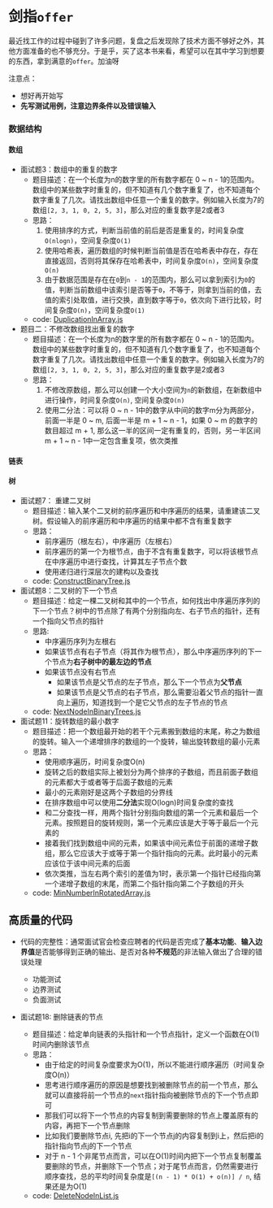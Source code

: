 # 剑指`offer`

最近找工作的过程中碰到了许多问题，复盘之后发现除了技术方面不够好之外，其他方面准备的也不够充分。于是乎，买了这本书来看，希望可以在其中学习到想要的东西，拿到满意的`offer`。加油呀

注意点： 
- 想好再开始写
- **先写测试用例，注意边界条件以及错误输入**

### 数据结构

#### 数组
- 面试题3：数组中的重复的数字
    - 题目描述：在一个长度为n的数字里的所有数字都在 0 ~ n - 1的范围内。数组中的某些数字时重复的，但不知道有几个数字重复了，也不知道每个数字重复了几次。请找出数组中任意一个重复的数字。例如输入长度为7的数组`[2, 3, 1, 0, 2, 5, 3]`，那么对应的重复数字是2或者3
    - 思路：
        1. 使用排序的方式，判断当前值的前后是否是重复的，时间复杂度`O(nlogn)`，空间复杂度`O(1)`
        2. 使用哈希表，遍历数组的时候判断当前值是否在哈希表中存在，存在直接返回，否则将其保存在哈希表中，时间复杂度`O(n)`，空间复杂度`O(n)`
        3. 由于数据范围是存在在`0`到`n - 1`的范围内，那么可以拿到索引为`0`的值，判断当前数组中该索引是否等于`0`，不等于，则拿到当前的值，去值的索引处取值，进行交换，直到数字等于`0`，依次向下进行比较，时间复杂度`O(n)`，空间复杂度`O(1)`
    - code: [DuplicationInArray.js](DuplicationInArray.js)
- 题目二：不修改数组找出重复的数字
    - 题目描述：在一个长度为n的数字里的所有数字都在 0 ~ n - 1的范围内。数组中的某些数字时重复的，但不知道有几个数字重复了，也不知道每个数字重复了几次。请找出数组中任意一个重复的数字。例如输入长度为7的数组`[2, 3, 1, 0, 2, 5, 3]`，那么对应的重复数字是2或者3
    - 思路：
        1. 不修改原数组，那么可以创建一个大小空间为`n`的新数组，在新数组中进行操作，时间复杂度`O(n)`, 空间复杂度`O(n)`
        2. 使用二分法：可以将 0 ~ n - 1中的数字从中间的数字m分为两部分，前面一半是 0 ~ m, 后面一半是 m + 1 ~ n - 1，如果 0 ~ m 的数字的数目超过 m + 1, 那么这一半的区间一定有重复的，否则，另一半区间 m + 1 ~ n - 1中一定包含重复项，依次类推 

#### 链表

#### 树
- 面试题7： 重建二叉树
    - 题目描述：输入某个二叉树的前序遍历和中序遍历的结果，请重建该二叉树。假设输入的前序遍历和中序遍历的结果中都不含有重复数字
    - 思路：
        - 前序遍历（根左右），中序遍历（左根右）
        - 前序遍历的第一个为根节点，由于不含有重复数字，可以将该根节点在中序遍历中进行查找，计算其左子节点个数
        - 使用递归进行深层次的建构以及查找
    - code: [ConstructBinaryTree.js](ConstructBinaryTree.js)
- 面试题8：二叉树的下一个节点
    - 题目描述：给定一棵二叉树和其中的一个节点，如何找出中序遍历序列的下一个节点？树中的节点除了有两个分别指向左、右子节点的指针，还有一个指向父节点的指针
    - 思路:
        - 中序遍历序列为左根右
        - 如果该节点有右子节点（将其作为根节点），那么中序遍历序列的下一个节点为**右子树中的最左边的节点**
        - 如果该节点没有右节点
            - 如果该节点是父节点的左子节点，那么下一个节点为**父节点**
            - 如果该节点是父节点的右子节点，那么需要沿着父节点的指针一直向上遍历，知道找到一个是它父节点的左子节点的节点
    - code: [NextNodeInBinaryTrees.js](NextNodeInBinaryTrees.js)
- 面试题11：旋转数组的最小数字
    - 题目描述：把一个数组最开始的若干个元素搬到数组的末尾，称之为数组的旋转。输入一个递增排序的数组的一个旋转，输出旋转数组的最小元素
    - 思路：
        - 使用顺序遍历，时间复杂度O(n)
        - 旋转之后的数组实际上被划分为两个排序的子数组，而且前面子数组的元素都大于或者等于后面子数组的元素
        - 最小的元素刚好是这两个子数组的分界线
        - 在排序数组中可以使用**二分法**实现O(logn)时间复杂度的查找
        - 和二分查找一样，用两个指针分别指向数组的第一个元素和最后一个元素。按照题目的旋转规则，第一个元素应该是大于等于最后一个元素的
        - 接着我们找到数组中间的元素，如果该中间元素位于前面的递增子数组，那么它应该大于或等于第一个指针指向的元素。此时最小的元素应该位于该中间元素的后面
        - 依次类推，当左右两个索引的差值为1时，表示第一个指针已经指向第一个递增子数组的末尾，而第二个指针指向第二个子数组的开头
    - code: [MinNumberInRotatedArray.js](MinNumberInRotatedArray.js)    
    
## 高质量的代码

- 代码的完整性：通常面试官会检查应聘者的代码是否完成了**基本功能**、**输入边界值**是否能够得到正确的输出、是否对各种**不规范**的非法输入做出了合理的错误处理
    - 功能测试
    - 边界测试
    - 负面测试

- 面试题18: 删除链表的节点
    - 题目描述：给定单向链表的头指针和一个节点指针，定义一个函数在O(1)时间内删除该节点
    - 思路：
        - 由于给定的时间复杂度要求为O(1)，所以不能进行顺序遍历（时间复杂度O(n)）
        - 思考进行顺序遍历的原因是想要找到被删除节点的前一个节点，那么就可以直接将前一个节点的`next`指针指向被删除节点的下一个节点即可
        - 那我们可以将下一个节点的内容复制到需要删除的节点上覆盖原有的内容，再把下一个节点删除
        - 比如我们要删除节点i, 先把i的下一个节点j的内容复制到i上，然后把i的指针指向节点j的下一个节点
        - 对于 n - 1 个非尾节点而言，可以在O(1)时间内把下一个节点复制覆盖要删除的节点，并删除下一个节点；对于尾节点而言，仍然需要进行顺序查找，总的平均时间复杂度是`[(n - 1) * O(1) + o(n)] / n`, 结果还是为O(1)
    - code: [DeleteNodeInList.js](DeleteNodeInList.js)